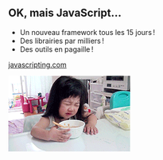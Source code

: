 ## OK, mais JavaScript…

* Un nouveau framework tous les 15 jours !
* Des librairies par milliers !
* Des outils en pagaille !

[javascripting.com](http://www.javascripting.com/)

![](images/crisis.gif)
